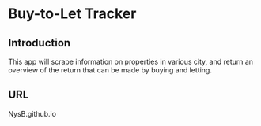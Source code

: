 # Buy-to-Let Tracker
## Introduction
This app will scrape information on properties in various city, and return an overview of the return that can be made by buying and letting.

## URL
NysB.github.io 
